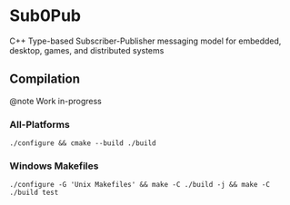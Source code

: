 # Sub0Pub
C++ Type-based Subscriber-Publisher messaging model for embedded, desktop, games, and distributed systems

## Compilation
@note Work in-progress

### All-Platforms
```
./configure && cmake --build ./build
```


### Windows Makefiles
```
./configure -G 'Unix Makefiles' && make -C ./build -j && make -C ./build test
```
